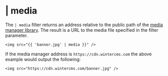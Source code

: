 # | media

The `| media` filter returns an address relative to the public path of the [media manager library](../cms/mediamanager). The result is a URL to the media file specified in the filter parameter.

    <img src="{{ 'banner.jpg' | media }}" />

If the media manager address is `https://cdn.wintercms.com` the above example would output the following:

    <img src="https://cdn.wintercms.com/banner.jpg" />
